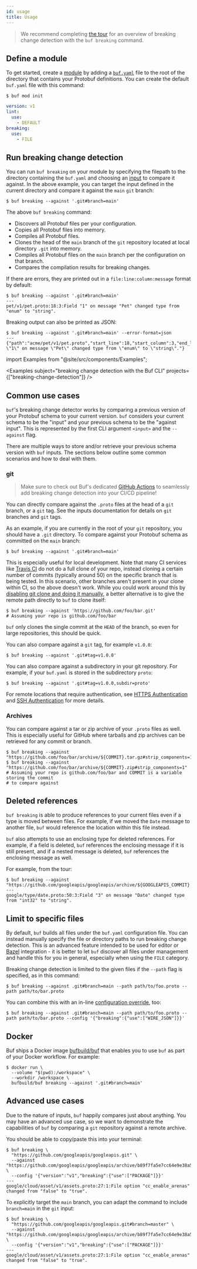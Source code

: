 ```yaml
---
id: usage
title: Usage
---
```


> We recommend completing [the tour](../tour/detect-breaking-changes.md) for an
> overview of breaking change detection with the `buf breaking` command.

## Define a module

To get started, create a [module](../bsr/overview.md#modules) by adding a
[`buf.yaml`](../configuration/v1/buf-yaml.md) file to the root of the directory
that contains your Protobuf definitions. You can create the default `buf.yaml`
file with this command:

```terminal
$ buf mod init
```

```yaml title="buf.yaml"
version: v1
lint:
  use:
    - DEFAULT
breaking:
  use:
    - FILE
```

## Run breaking change detection

You can run `buf breaking` on your module by specifying the filepath to the
directory containing the `buf.yaml` and choosing an
[input](../reference/inputs.md) to compare it against. In the above example, you
can target the input defined in the current directory and compare it against the
`main` `git` branch:

```terminal
$ buf breaking --against '.git#branch=main'
```

The above `buf breaking` command:

- Discovers all Protobuf files per your configuration.
- Copies all Protobuf files into memory.
- Compiles all Protobuf files.
- Clones the head of the `main` branch of the `git` repository located at local
  directory `.git` into memory.
- Compiles all Protobuf files on the `main` branch per the configuration on that
  branch.
- Compares the compilation results for breaking changes.

If there are errors, they are printed out in a `file:line:column:message` format
by default:

```terminal
$ buf breaking --against '.git#branch=main'
---
pet/v1/pet.proto:18:3:Field "1" on message "Pet" changed type from "enum" to "string".
```

Breaking output can also be printed as JSON:

```terminal
$ buf breaking --against '.git#branch=main' --error-format=json
---
{"path":"acme/pet/v1/pet.proto","start_line":18,"start_column":3,"end_line":18,"end_column":9,"type":"FIELD_SAME_TYPE","message":"Field \"1\" on message \"Pet\" changed type from \"enum\" to \"string\"."}
```

import Examples from "@site/src/components/Examples";

<Examples subject="breaking change detection with the Buf CLI"
projects={["breaking-change-detection"]} />

## Common use cases

`buf`'s breaking change detector works by comparing a previous version of your
Protobuf schema to your current version. `buf` considers your current schema to
be the "input" and your previous schema to be the "against input". This is
represented by the first CLI argument `<input>` and the `--against` flag.

There are multiple ways to store and/or retrieve your previous schema version
with `buf` inputs. The sections below outline some common scenarios and how to
deal with them.

### git

> Make sure to check out Buf's dedicated
> [GitHub Actions](../ci-cd/github-actions.md) to seamlessly add breaking change
> detection into your CI/CD pipeline!

You can directly compare against the `.proto` files at the head of a `git`
branch, or a `git` tag. See the inputs documentation for details on `git`
branches and `git` tags.

As an example, if you are currently in the root of your `git` repository, you
should have a `.git` directory. To compare against your Protobuf schema as
committed on the `main` branch:

```terminal
$ buf breaking --against '.git#branch=main'
```

This is especially useful for local development. Note that many CI services like
[Travis CI](https://travis-ci.com/) do not do a full clone of your repo, instead
cloning a certain number of commits (typically around 50) on the specific branch
that is being tested. In this scenario, other branches aren't present in your
clone within CI, so the above doesn't work. While you could work around this by
[disabling git clone and doing it manually](https://docs.travis-ci.com/user/customizing-the-build/#disabling-git-clone),
a better alternative is to give the remote path directly to `buf` to clone
itself:

```terminal
$ buf breaking --against 'https://github.com/foo/bar.git'
# Assuming your repo is github.com/foo/bar
```

`buf` only clones the single commit at the `HEAD` of the branch, so even for
large repositories, this should be quick.

You can also compare against a `git` tag, for example `v1.0.0`:

```terminal
$ buf breaking --against '.git#tag=v1.0.0'
```

You can also compare against a subdirectory in your git repository. For example,
if your `buf.yaml` is stored in the subdirectory `proto`:

```terminal
$ buf breaking --against '.git#tag=v1.0.0,subdir=proto'
```

For remote locations that require authentication, see
[HTTPS Authentication](../reference/inputs.md#https) and
[SSH Authentication](../reference/inputs.md#ssh) for more details.

### Archives

You can compare against a tar or zip archive of your `.proto` files as well.
This is especially useful for GitHub where tarballs and zip archives can be
retrieved for any commit or branch.

```terminal
$ buf breaking --against "https://github.com/foo/bar/archive/${COMMIT}.tar.gz#strip_components=1"
$ buf breaking --against "https://github.com/foo/bar/archive/${COMMIT}.zip#strip_components=1"
# Assuming your repo is github.com/foo/bar and COMMIT is a variable storing the commit
# to compare against
```

## Deleted references

`buf breaking` is able to produce references to your current files even if a
type is moved between files. For example, if we moved the `Date` message to
another file, `buf` would reference the location within this file instead.

`buf` also attempts to use an enclosing type for deleted references. For
example, if a field is deleted, `buf` references the enclosing message if it is
still present, and if a nested message is deleted, `buf` references the
enclosing message as well.

For example, from the tour:

```terminal
$ buf breaking --against "https://github.com/googleapis/googleapis/archive/${GOOGLEAPIS_COMMIT}.tar.gz#strip_components=1"
---
google/type/date.proto:50:3:Field "3" on message "Date" changed type from "int32" to "string".
```

## Limit to specific files

By default, `buf` builds all files under the `buf.yaml` configuration file. You
can instead manually specify the file or directory paths to run breaking change
detection. This is an advanced feature intended to be used for editor or
[Bazel](/build-systems/bazel.md) integration - it is better to let `buf`
discover all files under management and handle this for you in general,
especially when using the `FILE` category.

Breaking change detection is limited to the given files if the `--path` flag is
specified, as in this command:

```terminal
$ buf breaking --against .git#branch=main --path path/to/foo.proto --path path/to/bar.proto
```

You can combine this with an in-line
[configuration override](../configuration/overview.md#configuration-override),
too:

```terminal
$ buf breaking --against .git#branch=main --path path/to/foo.proto --path path/to/bar.proto --config '{"breaking":{"use":["WIRE_JSON"]}}'
```

## Docker

Buf ships a Docker image [bufbuild/buf](https://hub.docker.com/r/bufbuild/buf)
that enables you to use `buf` as part of your Docker workflow. For example:

```terminal
$ docker run \
  --volume "$(pwd):/workspace" \
  --workdir /workspace \
  bufbuild/buf breaking --against '.git#branch=main'
```

## Advanced use cases

Due to the nature of inputs, `buf` happily compares just about anything. You may
have an advanced use case, so we want to demonstrate the capabilities of `buf`
by comparing a `git` repository against a remote archive.

You should be able to copy/paste this into your terminal:

```terminal
$ buf breaking \
  "https://github.com/googleapis/googleapis.git" \
  --against "https://github.com/googleapis/googleapis/archive/b89f7fa5e7cc64e9e38a59c97654616ad7b5932d.tar.gz#strip_components=1" \
  --config '{"version":"v1","breaking":{"use":["PACKAGE"]}}'
---
google/cloud/asset/v1/assets.proto:27:1:File option "cc_enable_arenas" changed from "false" to "true".
```

To explicitly target the `main` branch, you can adapt the command to include
`branch=main` in the `git` input:

```terminal {2}
$ buf breaking \
  "https://github.com/googleapis/googleapis.git#branch=master" \
  --against "https://github.com/googleapis/googleapis/archive/b89f7fa5e7cc64e9e38a59c97654616ad7b5932d.tar.gz#strip_components=1" \
  --config '{"version":"v1","breaking":{"use":["PACKAGE"]}}'
---
google/cloud/asset/v1/assets.proto:27:1:File option "cc_enable_arenas" changed from "false" to "true".
```
